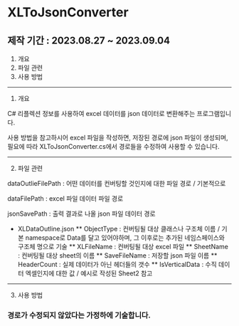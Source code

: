 # XLToJsonConverter

## 제작 기간 : 2023.08.27 ~ 2023.09.04

1. 개요
2. 파일 관련
3. 사용 방법

---

1. 개요

C# 리플렉션 정보를 사용하여 excel 데이터를 json 데이터로 변환해주는 프로그램입니다.

사용 방법을 참고하시어 excel 파일을 작성하면, 저장된 경로에 json 파일이 생성되며, 필요에 따라 XLToJsonConverter.cs에서 경로들을 수정하여 사용할 수 있습니다.

---

2. 파일 관련

dataOutlieFilePath : 어떤 데이터를 컨버팅할 것인지에 대한 파일 경로 / 기본적으로 

dataFilePath : excel 파일 데이터 파일 경로

jsonSavePath : 출력 결과로 나올 json 파일 데이터 경로

* XLDataOutline.json
** ObjectType : 컨버팅될 대상 클래스나 구조체 이름 / 기본 namespace로 Data를 달고 있어야하며, 그 이후로는 추가된 네임스페이스와 구조체 명으로 기술
** XLFileName : 컨버팅될 대상 excel 파일
** SheetName : 컨버팅될 대상 sheet의 이름
** SaveFileName : 저장할 json 파일 이름
** HeaderCount : 실제 데이터가 아닌 헤더들의 갯수
** IsVerticalData : 수직 데이터 엑셀인지에 대한 값 / 예시로 작성된 Sheet2 참고

---

3. 사용 방법

### 경로가 수정되지 않았다는 가정하에 기술합니다.


